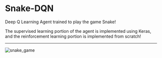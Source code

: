 # Snake-DQN

Deep Q Learning Agent trained to play the game Snake!

The supervised learning portion of the agent is implemented using Keras,
and the reinforcement learning portion is implemented from scratch!

---


![snake_game](https://user-images.githubusercontent.com/67478051/192271708-83dda768-eb30-4f6e-93cf-4c6bd2207596.png)
